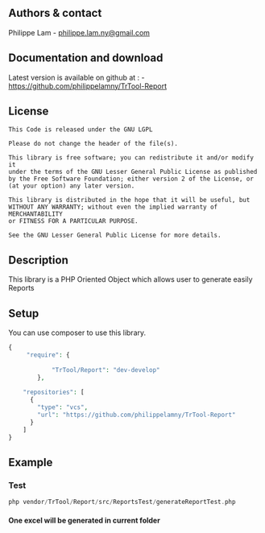   
## Authors & contact

Philippe Lam
    - philippe.lam.ny@gmail.com	
    
## Documentation and download


Latest version is available on github at :
    - https://github.com/philippelamny/TrTool-Report


## License


```
This Code is released under the GNU LGPL

Please do not change the header of the file(s).

This library is free software; you can redistribute it and/or modify it 
under the terms of the GNU Lesser General Public License as published 
by the Free Software Foundation; either version 2 of the License, or 
(at your option) any later version.

This library is distributed in the hope that it will be useful, but 
WITHOUT ANY WARRANTY; without even the implied warranty of MERCHANTABILITY 
or FITNESS FOR A PARTICULAR PURPOSE.

See the GNU Lesser General Public License for more details.
```


## Description


This library is a PHP Oriented Object which allows user to generate easily Reports


## Setup 

You can use composer to use this library.

```php
{
     "require": {
    
            "TrTool/Report": "dev-develop"
        },
    
    "repositories": [
      {
        "type": "vcs",
        "url": "https://github.com/philippelamny/TrTool-Report"
      }
    ]
}
```


## Example

### Test

```php
php vendor/TrTool/Report/src/ReportsTest/generateReportTest.php
```

#### One excel will be generated in current folder